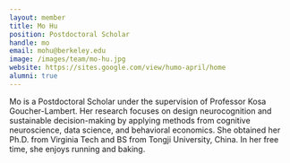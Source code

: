 ```yaml
---
layout: member
title: Mo Hu
position: Postdoctoral Scholar
handle: mo
email: mohu@berkeley.edu
image: /images/team/mo-hu.jpg
website: https://sites.google.com/view/humo-april/home
alumni: true
---
```


Mo is a Postdoctoral Scholar under the supervision of Professor Kosa Goucher-Lambert. Her research focuses on design neurocognition and sustainable decision-making by applying methods from cognitive neuroscience, data science, and behavioral economics. She obtained her Ph.D. from Virginia Tech and BS from Tongji University, China. In her free time, she enjoys running and baking.
